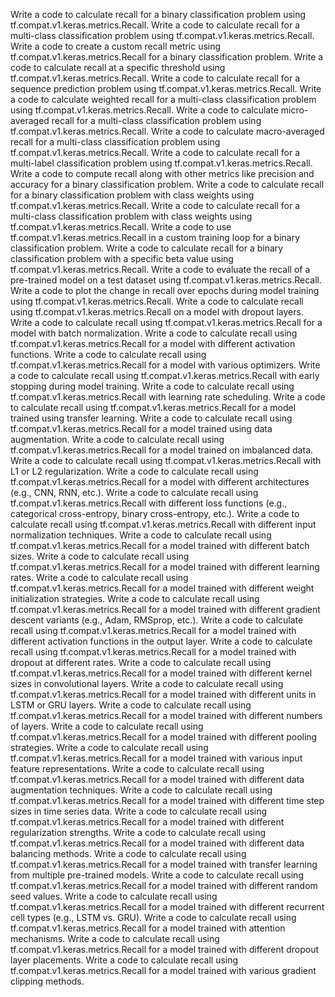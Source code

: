 Write a code to calculate recall for a binary classification problem using tf.compat.v1.keras.metrics.Recall.
Write a code to calculate recall for a multi-class classification problem using tf.compat.v1.keras.metrics.Recall.
Write a code to create a custom recall metric using tf.compat.v1.keras.metrics.Recall for a binary classification problem.
Write a code to calculate recall at a specific threshold using tf.compat.v1.keras.metrics.Recall.
Write a code to calculate recall for a sequence prediction problem using tf.compat.v1.keras.metrics.Recall.
Write a code to calculate weighted recall for a multi-class classification problem using tf.compat.v1.keras.metrics.Recall.
Write a code to calculate micro-averaged recall for a multi-class classification problem using tf.compat.v1.keras.metrics.Recall.
Write a code to calculate macro-averaged recall for a multi-class classification problem using tf.compat.v1.keras.metrics.Recall.
Write a code to calculate recall for a multi-label classification problem using tf.compat.v1.keras.metrics.Recall.
Write a code to compute recall along with other metrics like precision and accuracy for a binary classification problem.
Write a code to calculate recall for a binary classification problem with class weights using tf.compat.v1.keras.metrics.Recall.
Write a code to calculate recall for a multi-class classification problem with class weights using tf.compat.v1.keras.metrics.Recall.
Write a code to use tf.compat.v1.keras.metrics.Recall in a custom training loop for a binary classification problem.
Write a code to calculate recall for a binary classification problem with a specific beta value using tf.compat.v1.keras.metrics.Recall.
Write a code to evaluate the recall of a pre-trained model on a test dataset using tf.compat.v1.keras.metrics.Recall.
Write a code to plot the change in recall over epochs during model training using tf.compat.v1.keras.metrics.Recall.
Write a code to calculate recall using tf.compat.v1.keras.metrics.Recall on a model with dropout layers.
Write a code to calculate recall using tf.compat.v1.keras.metrics.Recall for a model with batch normalization.
Write a code to calculate recall using tf.compat.v1.keras.metrics.Recall for a model with different activation functions.
Write a code to calculate recall using tf.compat.v1.keras.metrics.Recall for a model with various optimizers.
Write a code to calculate recall using tf.compat.v1.keras.metrics.Recall with early stopping during model training.
Write a code to calculate recall using tf.compat.v1.keras.metrics.Recall with learning rate scheduling.
Write a code to calculate recall using tf.compat.v1.keras.metrics.Recall for a model trained using transfer learning.
Write a code to calculate recall using tf.compat.v1.keras.metrics.Recall for a model trained using data augmentation.
Write a code to calculate recall using tf.compat.v1.keras.metrics.Recall for a model trained on imbalanced data.
Write a code to calculate recall using tf.compat.v1.keras.metrics.Recall with L1 or L2 regularization.
Write a code to calculate recall using tf.compat.v1.keras.metrics.Recall for a model with different architectures (e.g., CNN, RNN, etc.).
Write a code to calculate recall using tf.compat.v1.keras.metrics.Recall with different loss functions (e.g., categorical cross-entropy, binary cross-entropy, etc.).
Write a code to calculate recall using tf.compat.v1.keras.metrics.Recall with different input normalization techniques.
Write a code to calculate recall using tf.compat.v1.keras.metrics.Recall for a model trained with different batch sizes.
Write a code to calculate recall using tf.compat.v1.keras.metrics.Recall for a model trained with different learning rates.
Write a code to calculate recall using tf.compat.v1.keras.metrics.Recall for a model trained with different weight initialization strategies.
Write a code to calculate recall using tf.compat.v1.keras.metrics.Recall for a model trained with different gradient descent variants (e.g., Adam, RMSprop, etc.).
Write a code to calculate recall using tf.compat.v1.keras.metrics.Recall for a model trained with different activation functions in the output layer.
Write a code to calculate recall using tf.compat.v1.keras.metrics.Recall for a model trained with dropout at different rates.
Write a code to calculate recall using tf.compat.v1.keras.metrics.Recall for a model trained with different kernel sizes in convolutional layers.
Write a code to calculate recall using tf.compat.v1.keras.metrics.Recall for a model trained with different units in LSTM or GRU layers.
Write a code to calculate recall using tf.compat.v1.keras.metrics.Recall for a model trained with different numbers of layers.
Write a code to calculate recall using tf.compat.v1.keras.metrics.Recall for a model trained with different pooling strategies.
Write a code to calculate recall using tf.compat.v1.keras.metrics.Recall for a model trained with various input feature representations.
Write a code to calculate recall using tf.compat.v1.keras.metrics.Recall for a model trained with different data augmentation techniques.
Write a code to calculate recall using tf.compat.v1.keras.metrics.Recall for a model trained with different time step sizes in time series data.
Write a code to calculate recall using tf.compat.v1.keras.metrics.Recall for a model trained with different regularization strengths.
Write a code to calculate recall using tf.compat.v1.keras.metrics.Recall for a model trained with different data balancing methods.
Write a code to calculate recall using tf.compat.v1.keras.metrics.Recall for a model trained with transfer learning from multiple pre-trained models.
Write a code to calculate recall using tf.compat.v1.keras.metrics.Recall for a model trained with different random seed values.
Write a code to calculate recall using tf.compat.v1.keras.metrics.Recall for a model trained with different recurrent cell types (e.g., LSTM vs. GRU).
Write a code to calculate recall using tf.compat.v1.keras.metrics.Recall for a model trained with attention mechanisms.
Write a code to calculate recall using tf.compat.v1.keras.metrics.Recall for a model trained with different dropout layer placements.
Write a code to calculate recall using tf.compat.v1.keras.metrics.Recall for a model trained with various gradient clipping methods.